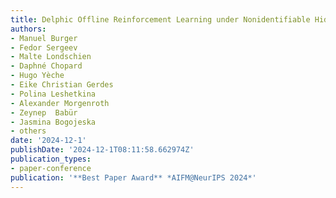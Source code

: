```yaml
---
title: Delphic Offline Reinforcement Learning under Nonidentifiable Hidden Confounding
authors:
- Manuel Burger
- Fedor Sergeev
- Malte Londschien
- Daphné Chopard
- Hugo Yèche
- Eike Christian Gerdes
- Polina Leshetkina
- Alexander Morgenroth
- Zeynep  Babür
- Jasmina Bogojeska
- others
date: '2024-12-1'
publishDate: '2024-12-1T08:11:58.662974Z'
publication_types:
- paper-conference
publication: '**Best Paper Award** *AIFM@NeurIPS 2024*'
---
```

